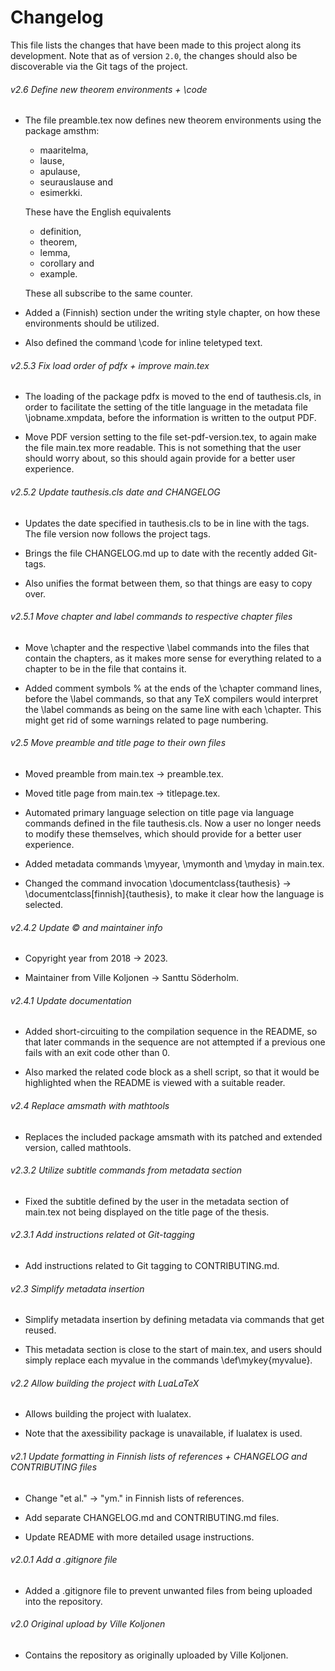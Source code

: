 # Changelog

This file lists the changes that have been made to this project along its
development. Note that as of version `2.0`, the changes should also be
discoverable via the Git tags of the project.

###### v2.6 Define new theorem environments + \code

- The file preamble.tex now defines new theorem environments using the package
  amsthm:

  - maaritelma,
  - lause,
  - apulause,
  - seurauslause and
  - esimerkki.

  These have the English equivalents

  - definition,
  - theorem,
  - lemma,
  - corollary and
  - example.

  These all subscribe to the same counter.

- Added a (Finnish) section under the writing style chapter, on how these
  environments should be utilized.

- Also defined the command \code for inline teletyped text.

###### v2.5.3 Fix load order of pdfx + improve main.tex

- The loading of the package pdfx is moved to the end of tauthesis.cls, in
  order to facilitate the setting of the title language in the metadata file
  \jobname.xmpdata, before the information is written to the output PDF.

- Move PDF version setting to the file set-pdf-version.tex, to again make the
  file main.tex more readable. This is not something that the user should
  worry about, so this should again provide for a better user experience.

###### v2.5.2 Update tauthesis.cls date and CHANGELOG

- Updates the date specified in tauthesis.cls to be in line with the tags. The
  file version now follows the project tags.

- Brings the file CHANGELOG.md up to date with the recently added Git-tags.

- Also unifies the format between them, so that things are easy to copy over.

###### v2.5.1 Move chapter and label commands to respective chapter files

- Move \chapter and the respective \label commands into the files that contain
  the chapters, as it makes more sense for everything related to a chapter to
  be in the file that contains it.

- Added comment symbols % at the ends of the \chapter command lines, before
  the \label commands, so that any TeΧ compilers would interpret the \label
  commands as being on the same line with each \chapter. This might get rid of
  some warnings related to page numbering.

###### v2.5 Move preamble and title page to their own files

- Moved preamble from main.tex → preamble.tex.

- Moved title page from main.tex → titlepage.tex.

- Automated primary language selection on title page via language commands
  defined in the file tauthesis.cls. Now a user no longer needs to modify
  these themselves, which should provide for a better user experience.

- Added metadata commands \myyear, \mymonth and \myday in main.tex.

- Changed the command invocation \documentclass{tauthesis} →
  \documentclass[finnish]{tauthesis}, to make it clear how the language is
  selected.

###### v2.4.2 Update © and maintainer info

- Copyright year from 2018 → 2023.

- Maintainer from Ville Koljonen → Santtu Söderholm.

###### v2.4.1 Update documentation

- Added short-circuiting to the compilation sequence in the README, so that
  later commands in the sequence are not attempted if a previous one fails
  with an exit code other than 0.

- Also marked the related code block as a shell script, so that it would be
  highlighted when the README is viewed with a suitable reader.

###### v2.4 Replace amsmath with mathtools

- Replaces the included package amsmath with its patched and extended version,
  called mathtools.

###### v2.3.2 Utilize subtitle commands from metadata section

- Fixed the subtitle defined by the user in the metadata section of main.tex
  not being displayed on the title page of the thesis.

###### v2.3.1 Add instructions related ot Git-tagging

- Add instructions related to Git tagging to CONTRIBUTING.md.

###### v2.3 Simplify metadata insertion

- Simplify metadata insertion by defining metadata via commands that get
  reused.

- This metadata section is close to the start of main.tex, and users should
  simply replace each myvalue in the commands \def\mykey{myvalue}.

###### v2.2 Allow building the project with LuaLaTeX

- Allows building the project with lualatex.

- Note that the axessibility package is unavailable, if lualatex is used.

###### v2.1 Update formatting in Finnish lists of references + CHANGELOG and CONTRIBUTING files

- Change "et al." → "ym." in Finnish lists of references.

- Add separate CHANGELOG.md and CONTRIBUTING.md files.

- Update README with more detailed usage instructions.

###### v2.0.1 Add a .gitignore file

- Added a .gitignore file to prevent unwanted files from being uploaded into the repository.

###### v2.0 Original upload by Ville Koljonen

- Contains the repository as originally uploaded by Ville Koljonen.
